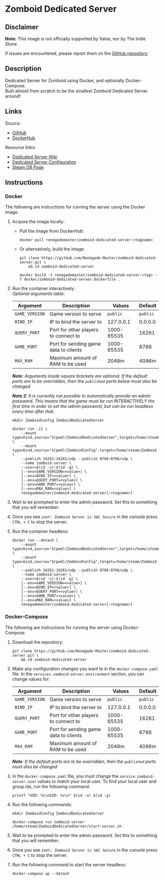 # Zomboid Dedicated Server

## Disclaimer

**Note:** This image is not officially supported by Valve, nor by The Indie Stone.

If issues are encountered, please report them on
the [GitHub repository](https://github.com/Renegade-Master/zomboid-dedicated-server/issues/new/choose)

## Description

Dedicated Server for Zomboid using Docker, and optionally Docker-Compose.  
Built almost from scratch to be the smallest Zomboid Dedicated Server around!

## Links

Source:

- [GitHub](https://github.com/Renegade-Master/zomboid-dedicated-server)
- [DockerHub](https://hub.docker.com/r/renegademaster/zomboid-dedicated-server)

Resource links:

- [Dedicated Server Wiki](https://pzwiki.net/wiki/Dedicated_Server)
- [Dedicated Server Configuration](https://pzwiki.net/wiki/Server_Settings)
- [Steam DB Page](https://steamdb.info/app/380870/)

## Instructions

### Docker

The following are instructions for running the server using the Docker image.

1. Acquire the image locally:
    * Pull the image from DockerHub:

      ```shell
      docker pull renegademaster/zomboid-dedicated-server:<tagname>
      ```
    * Or alternatively, build the image:

      ```shell
      git clone https://github.com/Renegade-Master/zomboid-dedicated-server.git \
          && cd zomboid-dedicated-server

      docker build -t renegademaster/zomboid-dedicated-server:<tag> -f docker/zomboid-dedicated-server.Dockerfile .
      ```

2. Run the container interactively:  
   *Optional arguments table*:

   | Argument       | Description                           | Values     | Default  |
   |----------------|---------------------------------------|------------|----------|
   | `GAME_VERSION` | Game version to serve                 | `public`   | `public` |
   | `BIND_IP`      | IP to bind the server to              | 127.0.0.1  | 0.0.0.0  |
   | `QUERY_PORT`   | Port for other players to connect to  | 1000-65535 | 16261    |
   | `GAME_PORT`    | Port for sending game data to clients | 1000-65535 | 8766     |
   | `MAX_RAM`      | Maximum amount of RAM to be used      | 2048m      | 4096m    |

   ***Note**: Arguments inside square brackets are optional. If the default ports are to be overridden, then the
   `published` ports below must also be changed*  

   ***Note 2**: It is currently not possible to automatically provide an admin password. This means that the game 
   must be run INTERACTIVELY the first time in order to set the admin password, but can be run headless every time 
   after that.* 

   ```shell
   mkdir ZomboidConfig ZomboidDedicatedServer

   docker run -it \
       --mount type=bind,source="$(pwd)/ZomboidDedicatedServer",target=/home/steam/ZomboidDedicatedServer \
       --mount type=bind,source="$(pwd)/ZomboidConfig",target=/home/steam/Zomboid \
       --publish 16261:16261/udp --publish 8766:8766/udp \
       --name zomboid-server \
       --user=$(id -u):$(id -g) \
       [--env=GAME_VERSION=<value>] \
       [--env=BIND_IP=<value>] \
       [--env=QUERY_PORT=<value>] \
       [--env=GAME_PORT=<value>] \
       [--env=MAX_RAM=<value>] \
       renegademaster/zomboid-dedicated-server[:<tagname>]
   ```

3. Wait to be prompted to enter the admin password. Set this to something that you will remember.

4. Once you see `znet: Zomboid Server is VAC Secure` in the console press `CTRL + C` to stop the server.

5. Run the container headless:

   ```shell
   docker run --detach \
       --mount type=bind,source="$(pwd)/ZomboidDedicatedServer",target=/home/steam/ZomboidDedicatedServer \
       --mount type=bind,source="$(pwd)/ZomboidConfig",target=/home/steam/Zomboid \
       --publish 16261:16261/udp --publish 8766:8766/udp \
       --name zomboid-server \
       --user=$(id -u):$(id -g) \
       [--env=GAME_VERSION=<value>] \
       [--env=BIND_IP=<value>] \
       [--env=QUERY_PORT=<value>] \
       [--env=GAME_PORT=<value>] \
       [--env=MAX_RAM=<value>] \
       renegademaster/zomboid-dedicated-server[:<tagname>]
   ```

### Docker-Compose

The following are instructions for running the server using Docker-Compose.

1. Download the repository:

   ```shell
   git clone https://github.com/Renegade-Master/zomboid-dedicated-server.git \
       && cd zomboid-dedicated-server
   ```

2. Make any configuration changes you want to in the `docker-compose.yaml` file. In
   the `services.zomboid-server.environment` section, you can change values for:

   | Argument       | Description                           | Values     | Default  |
   |----------------|---------------------------------------|------------|----------|
   | `GAME_VERSION` | Game version to serve                 | `public`   | `public` |
   | `BIND_IP`      | IP to bind the server to              | 127.0.0.1  | 0.0.0.0  |
   | `QUERY_PORT`   | Port for other players to connect to  | 1000-65535 | 16261    |
   | `GAME_PORT`    | Port for sending game data to clients | 1000-65535 | 8766     |
   | `MAX_RAM`      | Maximum amount of RAM to be used      | 2048m      | 4096m    |

   ***Note**: If the default ports are to be overridden, then the `published` ports must also be changed*

3. In the `docker-compose.yaml` file, you must change the `service.zomboid-server.user` values to match your local user.
   To find your local user and group ids, run the following command:

   ```shell
   printf "UID: %s\nGID: %s\n" $(id -u) $(id -g)
   ```

4. Run the following commands:

   ```shell
   mkdir ZomboidConfig ZomboidDedicatedServer

   docker-compose run zomboid-server /home/steam/ZomboidDedicatedServer/start-server.sh
   ```

5. Wait to be prompted to enter the admin password. Set this to something that you will remember.

6. Once you see `znet: Zomboid Server is VAC Secure` in the console press `CTRL + C` to stop the server.

7. Run the following command to start the server headless:

   ```shell
   docker-compose up --detach
   ```
